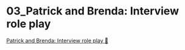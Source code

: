 # 03_Patrick and Brenda: Interview role play

[Patrick and Brenda: Interview role play 🔗](https://www.coursera.org/learn/cloud-security-risks-identify-and-protect-against-threats/lecture/7kmfv/patrick-and-brenda-interview-role-play)
